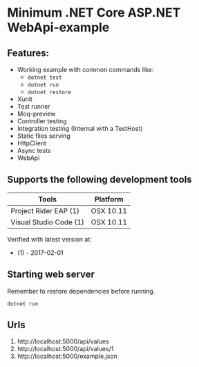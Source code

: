 # Minimum .NET Core ASP.NET WebApi-example

## Features:

 * Working example with common commands like:
    * `dotnet test`
    * `dotnet run`
    * `dotnet restore`
 * Xunit
 * Test runner
 * Moq-preview
 * Controller testing
 * Integration testing (Internal with a TestHost)
 * Static files serving
 * HttpClient
 * Async tests
 * WebApi

## Supports the following development tools

Tools | Platform
----- | --------
Project Rider EAP (1) | OSX 10.11
Visual Studio Code (1)  | OSX 10.11

Verified with latest version at:
- (1) - 2017-02-01

## Starting web server
Remember to restore dependencies before running.

    dotnet run

## Urls
1. http://localhost:5000/api/values
2. http://localhost:5000/api/values/1
3. http://localhost:5000/example.json
